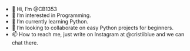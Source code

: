 - 👋 Hi, I’m @CB1353
- 👀 I’m interested in Programming.
- 🌱 I’m currently learning Python. 
- 💞️ I’m looking to collaborate on easy Python projects for beginners.
- 📫 How to reach me, just write on Instagram at @cristiiblue and we can chat there.

